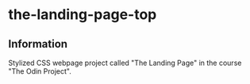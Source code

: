 # the-landing-page-top

## Information
Stylized CSS webpage project called "The Landing Page" in the course "The Odin Project".